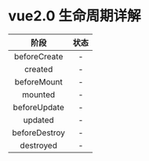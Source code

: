 # vue2.0 生命周期详解

|阶段|状态|
|:------:|:------:|
|beforeCreate|-|
|created|-|
|beforeMount|-|
|mounted|-|
|beforeUpdate|-|
|updated|-|
|beforeDestroy|-|
|destroyed|-|